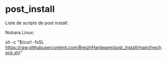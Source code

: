 # post_install


Liste de scripts de post install:

Nobara Linux: 

sh -c "$(curl -fsSL https://raw.githubusercontent.com/BreizhHardware/post_install/main/hwcheck.sh)" 
